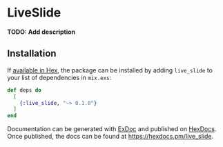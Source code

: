 # LiveSlide

**TODO: Add description**

## Installation

If [available in Hex](https://hex.pm/docs/publish), the package can be installed
by adding `live_slide` to your list of dependencies in `mix.exs`:

```elixir
def deps do
  [
    {:live_slide, "~> 0.1.0"}
  ]
end
```

Documentation can be generated with [ExDoc](https://github.com/elixir-lang/ex_doc)
and published on [HexDocs](https://hexdocs.pm). Once published, the docs can
be found at <https://hexdocs.pm/live_slide>.

